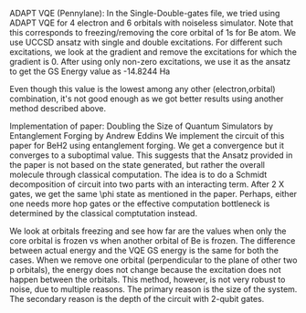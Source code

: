 
ADAPT VQE (Pennylane): In the Single-Double-gates file, we tried using ADAPT VQE for 4 electron and 6 orbitals with noiseless simulator. Note that this corresponds to freezing/removing the core orbital of 1s for Be atom. We use UCCSD ansatz with single and double excitations. For different such excitations, we look at the gradient and remove the excitations for which the gradient is 0. After using only non-zero excitations, we use it as the ansatz to get the GS Energy value as -14.8244 Ha

Even though this value is the lowest among any other (electron,orbital) combination, it's not good enough as we got better results using another method described above.


Implementation of paper: Doubling the Size of Quantum Simulators by Entanglement Forging by Andrew Eddins
We implement the circuit of this paper for BeH2 using entanglement forging. We get a convergence but it converges to a suboptimal value. This suggests that the Ansatz provided in the paper is not based on the state generated, but rather the overall molecule through classical computation. The idea is to do a Schmidt decomposition of circuit into two parts with an interacting term. After 2 X gates, we get the same \phi state as mentioned in the paper. Perhaps, either one needs more hop gates or the effective computation bottleneck is determined by the classical comptutation instead. 


We look at orbitals freezing and see how far are the values when only the core orbital is frozen vs when another orbital of Be is frozen. The difference between actual energy and the VQE GS energy is the same for both the cases. When we remove one orbital (perpendicular to the plane of other two p orbitals), the energy does not change because the excitation does not happen between the orbitals. This method, however, is not very robust to noise, due to multiple reasons. The primary reason is the size of the system. The secondary reason is the depth of the circuit with 2-qubit gates. 
